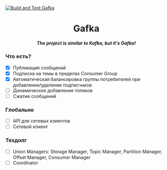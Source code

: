 [![Build and Test Gafka](https://github.com/goavengers/gafka/workflows/Build%20and%20test%20Gafka/badge.svg)](https://github.com/goavengers/gafka/actions)

<div align="center">
  <h1>Gafka</h1>
  <h5>The project is similar to Kafka, but it's Gafka!</h5>
</div>

### Что есть?

- [x] Публикация сообщений
- [x] Подписка на темы в пределах Consumer Group
- [x] Автоматическая балансировка группы потребителей при добавлении/удалении подписчиков
- [ ] Динамическое добавление топиков
- [ ] Сжатие сообщений

### Глобально

- [ ] API для сетевых клиентов
- [ ] Сетевой клиент

### Техдолг

- [ ] Union Managers: Storage Manager, Topic Manager, Partition Manager, Offset Manager, Consumer Manager
- [ ] Coordinator
